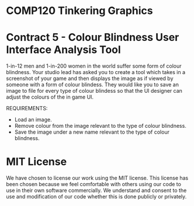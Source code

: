 # COMP120 Tinkering Graphics

# Contract 5 - Colour Blindness User Interface Analysis Tool
1-in-12 men and 1-in-200 women in the world suffer some form of colour blindness.
Your studio lead has asked you to create a tool which takes in a screenshot
of your game and then displays the image as if viewed by someone with
a form of colour blindess. They would like you to save an image to file for every
type of colour blindess so that the UI designer can adjust the colours of the in
game UI.

REQUIREMENTS:
- Load an image.
- Remove colour from the image relevant to the type of colour blindness.
- Save the image under a new name relevant to the type of colour blindness.

# MIT License
We have chosen to license our work using the MIT license. This license has been chosen because we feel comfortable with others using our code to use in their own software commercially. We understand and consent to the use and modification of our code whether this is done publicly or privately.
